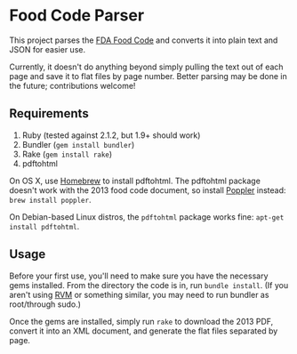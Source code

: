 Food Code Parser
================
This project parses the [FDA Food Code](http://www.fda.gov/Food/GuidanceRegulation/RetailFoodProtection/FoodCode/ucm374275.htm) 
and converts it into plain text and JSON for easier use.

Currently, it doesn't do anything beyond simply pulling the text out of each page and save it to flat files by page 
number. Better parsing may be done in the future; contributions welcome!

Requirements
------------
1. Ruby (tested against 2.1.2, but 1.9+ should work)
2. Bundler (`gem install bundler`)
3. Rake (`gem install rake`)
4. pdftohtml

On OS X, use [Homebrew](http://brew.sh) to install pdftohtml. The pdftohtml package doesn't work with the 2013 food code 
document, so install [Poppler](http://poppler.freedesktop.org) instead: `brew install poppler`.

On Debian-based Linux distros, the `pdftohtml` package works fine: `apt-get install pdftohtml`.

Usage
-----
Before your first use, you'll need to make sure you have the necessary gems installed. From the directory the code is 
in, run `bundle install`. (If you aren't using [RVM](http://rvm.io) or something similar, you may need to run bundler 
as root/through sudo.)

Once the gems are installed, simply run `rake` to download the 2013 PDF, convert it into an XML document, and generate 
the flat files separated by page.